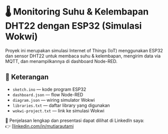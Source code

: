 # 🌡️ Monitoring Suhu & Kelembapan DHT22 dengan ESP32 (Simulasi Wokwi)

Proyek ini merupakan simulasi Internet of Things (IoT) menggunakan ESP32 dan sensor DHT22 untuk membaca suhu & kelembapan, mengirim data via MQTT, dan menampilkannya di dashboard Node-RED.

## 🔧 Keterangan
- `sketch.ino` — kode program ESP32
- `dashboard.json` — flow Node-RED
- `diagram.json` — wiring simulator Wokwi
- `libraries.txt` — daftar library yang digunakan
- `wokwi-project.txt` — link ke simulasi Wokwi

📍 Penjelasan lengkap dan presentasi dapat dilihat di LinkedIn saya:  
👉 [[linkedin.com/in/mutiarautami](https://www.linkedin.com/in/mutiarautami/)
